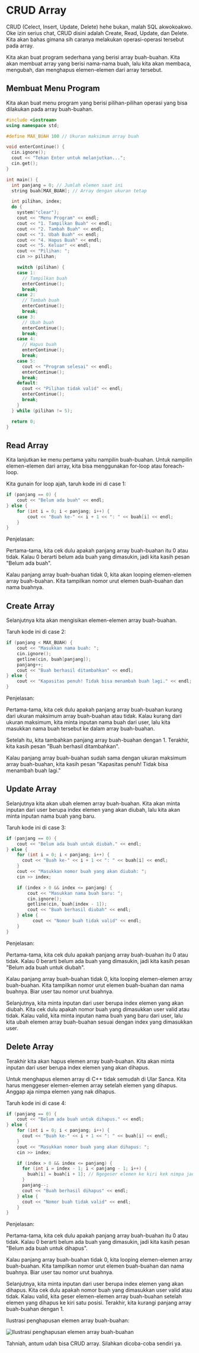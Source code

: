 # CRUD Array

CRUD (Celect, Insert, Update, Delete) hehe bukan, malah SQL akwokoakwo. Oke izin serius chat, CRUD disini adalah Create, Read, Update, dan Delete. Kita akan bahas gimana sih caranya melakukan operasi-operasi tersebut pada array.

Kita akan buat program sederhana yang berisi array buah-buahan. Kita akan membuat array yang berisi nama-nama buah, lalu kita akan membaca, mengubah, dan menghapus elemen-elemen dari array tersebut.

## Membuat Menu Program

Kita akan buat menu program yang berisi pilihan-pilihan operasi yang bisa dilakukan pada array buah-buahan.

```cpp
#include <iostream>
using namespace std;

#define MAX_BUAH 100 // Ukuran maksimum array buah

void enterContinue() {
  cin.ignore();
  cout << "Tekan Enter untuk melanjutkan...";
  cin.get();
}

int main() {
  int panjang = 0; // Jumlah elemen saat ini
  string buah[MAX_BUAH]; // Array dengan ukuran tetap

  int pilihan, index;
  do {
    system("clear");
    cout << "Menu Program" << endl;
    cout << "1. Tampilkan Buah" << endl;
    cout << "2. Tambah Buah" << endl;
    cout << "3. Ubah Buah" << endl;
    cout << "4. Hapus Buah" << endl;
    cout << "5. Keluar" << endl;
    cout << "Pilihan: ";
    cin >> pilihan;

    switch (pilihan) {
    case 1:
      // Tampilkan buah
      enterContinue();
      break;
    case 2:
      // Tambah buah
      enterContinue();
      break;
    case 3:
      // Ubah buah
      enterContinue();
      break;
    case 4:
      // Hapus buah
      enterContinue();
      break;
    case 5:
      cout << "Program selesai" << endl;
      enterContinue();
      break;
    default:
      cout << "Pilihan tidak valid" << endl;
      enterContinue();
      break;
    }
  } while (pilihan != 5);

  return 0;
}
```

## Read Array

Kita lanjutkan ke menu pertama yaitu nampilin buah-buahan. Untuk nampilin elemen-elemen dari array, kita bisa menggunakan for-loop atau foreach-loop.

Kita gunain for loop ajah, taruh kode ini di case 1:

```cpp
if (panjang == 0) {
    cout << "Belum ada buah" << endl;
} else {
    for (int i = 0; i < panjang; i++) {
        cout << "Buah ke-" << i + 1 << ": " << buah[i] << endl;
    }
}
```

Penjelasan:

Pertama-tama, kita cek dulu apakah panjang array buah-buahan itu 0 atau tidak. Kalau 0 berarti belum ada buah yang dimasukin, jadi kita kasih pesan "Belum ada buah".

Kalau panjang array buah-buahan tidak 0, kita akan looping elemen-elemen array buah-buahan. Kita tampilkan nomor urut elemen buah-buahan dan nama buahnya.

## Create Array

Selanjutnya kita akan mengisikan elemen-elemen array buah-buahan.

Taruh kode ini di case 2:

```cpp
if (panjang < MAX_BUAH) {
    cout << "Masukkan nama buah: ";
    cin.ignore();
    getline(cin, buah[panjang]);
    panjang++;
    cout << "Buah berhasil ditambahkan" << endl;
} else {
    cout << "Kapasitas penuh! Tidak bisa menambah buah lagi." << endl;
}
```

Penjelasan:

Pertama-tama, kita cek dulu apakah panjang array buah-buahan kurang dari ukuran maksimum array buah-buahan atau tidak. Kalau kurang dari ukuran maksimum, kita minta inputan nama buah dari user, lalu kita masukkan nama buah tersebut ke dalam array buah-buahan.

Setelah itu, kita tambahkan panjang array buah-buahan dengan 1. Terakhir, kita kasih pesan "Buah berhasil ditambahkan".

Kalau panjang array buah-buahan sudah sama dengan ukuran maksimum array buah-buahan, kita kasih pesan "Kapasitas penuh! Tidak bisa menambah buah lagi."

## Update Array

Selanjutnya kita akan ubah elemen array buah-buahan. Kita akan minta inputan dari user berupa index elemen yang akan diubah, lalu kita akan minta inputan nama buah yang baru.

Taruh kode ini di case 3:

```cpp
if (panjang == 0) {
    cout << "Belum ada buah untuk diubah." << endl;
} else {
    for (int i = 0; i < panjang; i++) {
      cout << "Buah ke-" << i + 1 << ": " << buah[i] << endl;
    }
    cout << "Masukkan nomor buah yang akan diubah: ";
    cin >> index;

    if (index > 0 && index <= panjang) {
        cout << "Masukkan nama buah baru: ";
        cin.ignore();
        getline(cin, buah[index - 1]);
        cout << "Buah berhasil diubah" << endl;
    } else {
          cout << "Nomor buah tidak valid" << endl;
    }
}
```

Penjelasan:

Pertama-tama, kita cek dulu apakah panjang array buah-buahan itu 0 atau tidak. Kalau 0 berarti belum ada buah yang dimasukin, jadi kita kasih pesan "Belum ada buah untuk diubah".

Kalau panjang array buah-buahan tidak 0, kita looping elemen-elemen array buah-buahan. Kita tampilkan nomor urut elemen buah-buahan dan nama buahnya. Biar user tau nomor urut buahnya.

Selanjutnya, kita minta inputan dari user berupa index elemen yang akan diubah. Kita cek dulu apakah nomor buah yang dimasukkan user valid atau tidak. Kalau valid, kita minta inputan nama buah yang baru dari user, lalu kita ubah elemen array buah-buahan sesuai dengan index yang dimasukkan user.

## Delete Array

Terakhir kita akan hapus elemen array buah-buahan. Kita akan minta inputan dari user berupa index elemen yang akan dihapus.

Untuk menghapus elemen array di C++ tidak semudah di Ular Sanca. Kita harus menggeser elemen-elemen array setelah elemen yang dihapus. Anggap aja nimpa elemen yang nak dihapus.

Taruh kode ini di case 4:

```cpp
if (panjang == 0) {
    cout << "Belum ada buah untuk dihapus." << endl;
} else {
    for (int i = 0; i < panjang; i++) {
      cout << "Buah ke-" << i + 1 << ": " << buah[i] << endl;
    }
    cout << "Masukkan nomor buah yang akan dihapus: ";
    cin >> index;

    if (index > 0 && index <= panjang) {
      for (int i = index - 1; i < panjang - 1; i++) {
        buah[i] = buah[i + 1]; // Ngegeser elemen ke kiri kek nimpa jadinya
      }
      panjang--;
      cout << "Buah berhasil dihapus" << endl;
    } else {
      cout << "Nomor buah tidak valid" << endl;
    }
}
```

Penjelasan:

Pertama-tama, kita cek dulu apakah panjang array buah-buahan itu 0 atau tidak. Kalau 0 berarti belum ada buah yang dimasukin, jadi kita kasih pesan "Belum ada buah untuk dihapus".

Kalau panjang array buah-buahan tidak 0, kita looping elemen-elemen array buah-buahan. Kita tampilkan nomor urut elemen buah-buahan dan nama buahnya. Biar user tau nomor urut buahnya.

Selanjutnya, kita minta inputan dari user berupa index elemen yang akan dihapus. Kita cek dulu apakah nomor buah yang dimasukkan user valid atau tidak. Kalau valid, kita geser elemen-elemen array buah-buahan setelah elemen yang dihapus ke kiri satu posisi. Terakhir, kita kurangi panjang array buah-buahan dengan 1.

Ilustrasi penghapusan elemen array buah-buahan:

![Ilustrasi penghapusan elemen array buah-buahan](../../photo/algoritma-pemrograman-lanjut/crud-array.png)

Tahniah, antum udah bisa CRUD array. Silahkan dicoba-coba sendiri ya. 
